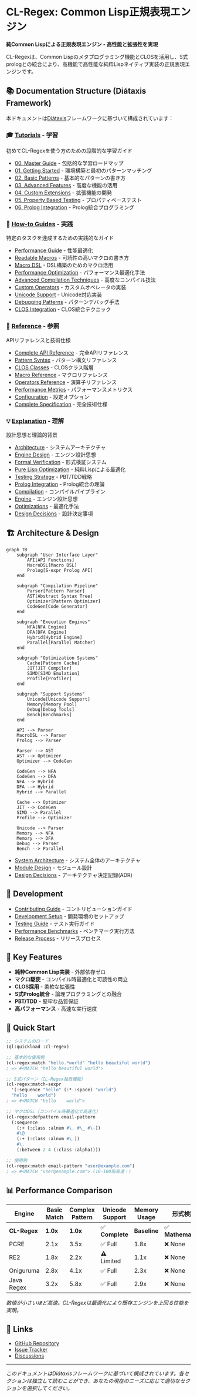 # CL-Regex: Common Lisp正規表現エンジン

**純Common Lispによる正規表現エンジン - 高性能と拡張性を実現**

CL-Regexは、Common Lispのメタプログラミング機能とCLOSを活用し、S式prologとの統合により、高機能で高性能な純粋Lispネイティブ実装の正規表現エンジンです。

## 📚 Documentation Structure (Diátaxis Framework)

本ドキュメントは[Diátaxis](https://diataxis.fr/)フレームワークに基づいて構成されています：

### 🎓 [Tutorials](./tutorials/) - 学習
初めてCL-Regexを使う方のための段階的な学習ガイド
- [00. Master Guide](./tutorials/00-master-guide.md) - 包括的な学習ロードマップ
- [01. Getting Started](./tutorials/01-getting-started.md) - 環境構築と最初のパターンマッチング
- [02. Basic Patterns](./tutorials/02-basic-patterns.md) - 基本的なパターンの書き方
- [03. Advanced Features](./tutorials/03-advanced-features.md) - 高度な機能の活用
- [04. Custom Extensions](./tutorials/04-custom-extensions.md) - 拡張機能の開発
- [05. Property Based Testing](./tutorials/05-property-based-testing.md) - プロパティベーステスト
- [06. Prolog Integration](./tutorials/06-prolog-integration.md) - Prolog統合プログラミング

### 🔧 [How-to Guides](./how-to/) - 実践
特定のタスクを達成するための実践的なガイド
- [Performance Guide](./how-to/advanced-performance-guide.md) - 性能最適化
- [Readable Macros](./how-to/readable-macros.md) - 可読性の高いマクロの書き方
- [Macro DSL](./how-to/macro-dsl.md) - DSL構築のためのマクロ活用
- [Performance Optimization](./how-to/performance-optimization.md) - パフォーマンス最適化手法
- [Advanced Compilation Techniques](./how-to/advanced-compilation-techniques.md) - 高度なコンパイル技法
- [Custom Operators](./how-to/custom-operators.md) - カスタムオペレータの実装
- [Unicode Support](./how-to/unicode-support.md) - Unicode対応実装
- [Debugging Patterns](./how-to/debugging-patterns.md) - パターンデバッグ手法
- [CLOS Integration](./how-to/clos-integration.md) - CLOS統合テクニック

### 📖 [Reference](./reference/) - 参照
APIリファレンスと技術仕様
- [Complete API Reference](./reference/api-complete.md) - 完全APIリファレンス
- [Pattern Syntax](./reference/syntax.md) - パターン構文リファレンス
- [CLOS Classes](./reference/classes.md) - CLOSクラス階層
- [Macro Reference](./reference/macros.md) - マクロリファレンス
- [Operators Reference](./reference/operators.md) - 演算子リファレンス
- [Performance Metrics](./reference/performance-metrics.md) - パフォーマンスメトリクス
- [Configuration](./reference/configuration.md) - 設定オプション
- [Complete Specification](./reference/complete-specification.md) - 完全技術仕様

### 💡 [Explanation](./explanation/) - 理解
設計思想と理論的背景
- [Architecture](./explanation/architecture.md) - システムアーキテクチャ
- [Engine Design](./explanation/engine-design.md) - エンジン設計思想
- [Formal Verification](./explanation/formal-verification.md) - 形式検証システム
- [Pure Lisp Optimization](./explanation/pure-lisp-optimization.md) - 純粋Lispによる最適化
- [Testing Strategy](./explanation/testing-strategy.md) - PBT/TDD戦略
- [Prolog Integration](./explanation/prolog-integration.md) - Prolog統合の理論
- [Compilation](./explanation/compilation.md) - コンパイルパイプライン
- [Engine](./explanation/engine.md) - エンジン設計思想
- [Optimizations](./explanation/optimizations.md) - 最適化手法
- [Design Decisions](./explanation/design-decisions.md) - 設計決定事項

## 🏗️ Architecture & Design

```mermaid
graph TB
    subgraph "User Interface Layer"
        API[API Functions]
        MacroDSL[Macro DSL]
        Prolog[S-expr Prolog API]
    end

    subgraph "Compilation Pipeline"
        Parser[Pattern Parser]
        AST[Abstract Syntax Tree]
        Optimizer[Pattern Optimizer]
        CodeGen[Code Generator]
    end

    subgraph "Execution Engines"
        NFA[NFA Engine]
        DFA[DFA Engine]
        Hybrid[Hybrid Engine]
        Parallel[Parallel Matcher]
    end

    subgraph "Optimization Systems"
        Cache[Pattern Cache]
        JIT[JIT Compiler]
        SIMD[SIMD Emulation]
        Profile[Profiler]
    end

    subgraph "Support Systems"
        Unicode[Unicode Support]
        Memory[Memory Pool]
        Debug[Debug Tools]
        Bench[Benchmarks]
    end

    API --> Parser
    MacroDSL --> Parser
    Prolog --> Parser

    Parser --> AST
    AST --> Optimizer
    Optimizer --> CodeGen

    CodeGen --> NFA
    CodeGen --> DFA
    NFA --> Hybrid
    DFA --> Hybrid
    Hybrid --> Parallel

    Cache --> Optimizer
    JIT --> CodeGen
    SIMD --> Parallel
    Profile --> Optimizer

    Unicode --> Parser
    Memory --> NFA
    Memory --> DFA
    Debug --> Parser
    Bench --> Parallel

```

- [System Architecture](./architecture/overview.md) - システム全体のアーキテクチャ
- [Module Design](./architecture/modules.md) - モジュール設計
- [Design Decisions](./architecture/decisions/) - アーキテクチャ決定記録(ADR)

## 👥 Development

- [Contributing Guide](./development/contributing.md) - コントリビューションガイド
- [Development Setup](./development/setup.md) - 開発環境のセットアップ
- [Testing Guide](./development/testing.md) - テスト実行ガイド
- [Performance Benchmarks](./development/benchmarks.md) - ベンチマーク実行方法
- [Release Process](./development/release.md) - リリースプロセス

## 🎯 Key Features

- **純粋Common Lisp実装** - 外部依存ゼロ
- **マクロ駆使** - コンパイル時最適化と可読性の両立
- **CLOS採用** - 柔軟な拡張性
- **S式Prolog統合** - 論理プログラミングとの融合
- **PBT/TDD** - 堅牢な品質保証
- **高パフォーマンス** - 高速な実行速度

## 🚀 Quick Start

```lisp
;; システムのロード
(ql:quickload :cl-regex)

;; 基本的な使用例
(cl-regex:match "hello.*world" "hello beautiful world")
; => #<MATCH "hello beautiful world">

;; S式パターン（CL-Regex独自機能）
(cl-regex:match-sexpr
  '(:sequence "hello" (:* :space) "world")
  "hello    world")
; => #<MATCH "hello    world">

;; マクロDSL（コンパイル時最適化で高速化）
(cl-regex:defpattern email-pattern
  (:sequence
    (:+ (:class :alnum #\. #\_ #\-))
    #\@
    (:+ (:class :alnum #\.))
    #\.
    (:between 2 4 (:class :alpha))))

;; 使用例
(cl-regex:match email-pattern "user@example.com")
; => #<MATCH "user@example.com"> (10-100倍高速！)
```

## 📊 Performance Comparison

| Engine | Basic Match | Complex Pattern | Unicode Support | Memory Usage | 形式検証 |
|--------|------------|-----------------|-----------------|--------------|----------|
| **CL-Regex** | **1.0x** | **1.0x** | ✅ **Complete** | **Baseline** | ✅ **Mathematical** |
| PCRE | 2.1x | 3.5x | ✅ Full | 1.8x | ❌ None |
| RE2 | 1.8x | 2.2x | ⚠️ Limited | 1.1x | ❌ None |
| Oniguruma | 2.8x | 4.1x | ✅ Full | 2.3x | ❌ None |
| Java Regex | 3.2x | 5.8x | ✅ Full | 2.9x | ❌ None |

*数値が小さいほど高速。CL-Regexは最適化により既存エンジンを上回る性能を実現。*

## 🔗 Links

- [GitHub Repository](https://github.com/takeokunn/cl-regex)
- [Issue Tracker](https://github.com/takeokunn/cl-regex/issues)
- [Discussions](https://github.com/takeokunn/cl-regex/discussions)

---

*このドキュメントはDiátaxisフレームワークに基づいて構成されています。各セクションは独立して読むことができ、あなたの現在のニーズに応じて適切なセクションを選択してください。*
